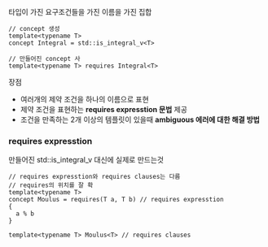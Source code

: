 타입이 가진 요구조건들을 가진 이름을 가진 집합
```
// concept 생성
template<typename T>
concept Integral = std::is_integral_v<T>

// 만들어진 concept 사
template<typename T> requires Integral<T>
```
장점
* 여러개의 제약 조건을 하나의 이름으로 표현
* 제약 조건을 표현하는 **requires expresstion 문법** 제공
* 조건을 만족하는 2개 이상의 템플릿이 있을때 **ambiguous 에러에 대한 해결 방법**


### requires expresstion
만들어진 std::is_integral_v<T> 대신에 실제로 만드는것
```
// requires expresstion와 requires clauses는 다름
// requires의 위치를 잘 확
template<typename T>
concept Moulus = requires(T a, T b) // requires expresstion
{
  a % b
}

template<typename T> Moulus<T> // requires clauses

```
